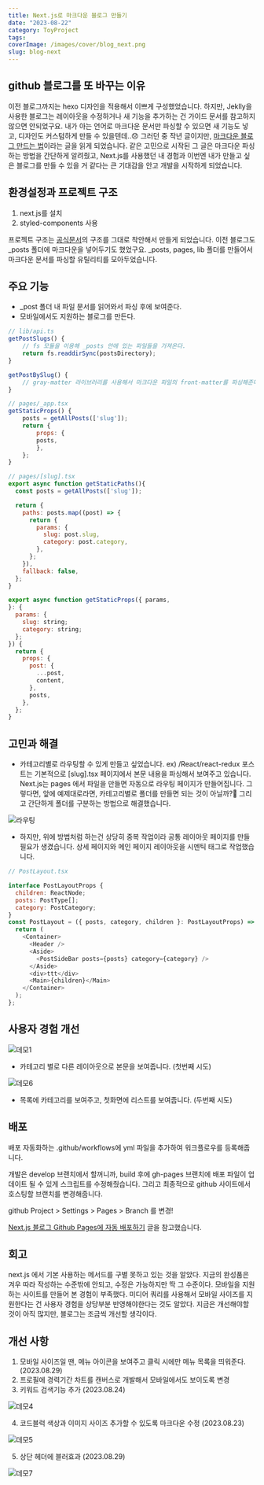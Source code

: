 ```yaml
---
title: Next.js로 마크다운 블로그 만들기
date: "2023-08-22"
category: ToyProject
tags:
coverImage: /images/cover/blog_next.png
slug: blog-next
---
```


## github 블로그를 또 바꾸는 이유

이전 블로그까지는 hexo 디자인을 적용해서 이쁘게 구성했었습니다. 하지만, Jeklly을 사용한 블로그는 레이아웃을 수정하거나 새 기능을 추가하는 건 가이드 문서를 참고하지 않으면 안되었구요. 내가 아는 언어로 마크다운 문서만 파싱할 수 있으면 새 기능도 넣고, 디자인도 커스텀하게 만들 수 있을텐데..😞 그러던 중 작년 글이지만, [마크다운 블로그 만드는 법](https://velog.io/@ctdlog/Next.js%EB%A1%9C-%EB%A7%88%ED%81%AC%EB%8B%A4%EC%9A%B4-%EB%B8%94%EB%A1%9C%EA%B7%B8-%EB%A7%8C%EB%93%A4%EA%B8%B0)이라는 글을 읽게 되었습니다. 같은 고민으로 시작된 그 글은 마크다운 파싱하는 방법을  간단하게 알려줬고, Next.js를 사용했던 내 경험과 이번엔 내가 만들고 싶은 블로그를 만들 수 있을 거 같다는 큰 기대감을 안고 개발을 시작하게 되었습니다.

## 환경설정과 프로젝트 구조

1. next.js를 설치
2. styled-components 사용

프로젝트 구조는 [공식문서](https://github.com/vercel/next.js/tree/canary/examples/blog-starter)의 구조를 그대로 착안해서 만들게 되었습니다. 이전 블로그도 _posts 폴더에 마크다운을 넣어두기도 했었구요. _posts, pages, lib 폴더를 만들어서 마크다운 문서를 파싱할 유틸리티를 모아두었습니다.


## 주요 기능 

- _post 폴더 내 파일 문서를 읽어와서 파싱 후에 보여준다.
- 모바일에서도 지원하는 블로그를 만든다. 
```js
// lib/api.ts
getPostSlugs() {
    // fs 모듈을 이용해 _posts 안에 있는 파일들을 가져온다.
    return fs.readdirSync(postsDirectory);
}

getPostBySlug() {
    // gray-matter 라이브러리를 사용해서 마크다운 파일의 front-matter를 파싱해준다. 
}
```

```js
// pages/_app.tsx
getStaticProps() {
    posts = getAllPosts(['slug']);
    return {
        props: {
        posts,
        },
    };
}

// pages/[slug].tsx
export async function getStaticPaths(){
  const posts = getAllPosts(['slug']);

  return {
    paths: posts.map((post) => {
      return {
        params: {
          slug: post.slug,
          category: post.category,
        },
      };
    }),
    fallback: false,
  }; 
}

export async function getStaticProps({ params,
}: {
  params: {
    slug: string;
    category: string;
  };
}) {
  return {
    props: {
      post: {
        ...post,
        content,
      },
      posts,
    },
  };
}
```

## 고민과 해결
- 카테고리별로 라우팅할 수 있게 만들고 싶었습니다. ex) /React/react-redux
포스트는 기본적으로 [slug].tsx 페이지에서 본문 내용을 파싱해서 보여주고 있습니다. Next.js는 pages 에서 파일을 만들면 자동으로 라우팅 페이지가 만들어집니다. 그렇다면, 앞에 예제대로라면, 카테고리별로 폴더를 만들면 되는 것이 아닐까?🤔 그리고 간단하게 폴더를 구분하는 방법으로 해결했습니다. 

![라우팅](/images/post/blog_next_3.png "20%")

- 하지만, 위에 방법처럼 하는건 상당히 중복 작업이라 공통 레이아웃 페이지를 만들 필요가 생겼습니다.
상세 페이지와 메인 페이지 레이아웃을 시멘틱 태그로 작업했습니다.

```js
// PostLayout.tsx

interface PostLayoutProps {
  children: ReactNode;
  posts: PostType[];
  category: PostCategory;
}
const PostLayout = ({ posts, category, children }: PostLayoutProps) => {
  return (
    <Container>
      <Header />
      <Aside>
        <PostSideBar posts={posts} category={category} />
      </Aside>
      <div>ttt</div>
      <Main>{children}</Main>
    </Container>
  );
};
```

## 사용자 경험 개선

![데모1](/images/post/blog_next_1.png)
- 카테고리 별로 다른 레이아웃으로 본문을 보여줍니다. (첫번째 시도)

![데모6](/images/post/blog_next_6.png)
- 목록에 카테고리를 보여주고, 첫화면에 리스트를 보여줍니다. (두번째 시도) 


## 배포

배포 자동화하는 .github/workflows에 yml 파일을 추가하여 워크플로우를 등록해줍니다.

개발은 develop 브랜치에서 할꺼니까, build 후에 gh-pages 브랜치에 배포 파일이 업데이트 될 수 있게 스크립트를 수정해줬습니다. 그리고 최종적으로 github 사이트에서 호스팅할 브랜치를 변경해줍니다.

github Project > Settings > Pages > Branch 를 변경!

[Next.js 블로그 Github Pages에 자동 배포하기](https://bepyan.github.io/blog/nextjs-blog/4-deploy) 글을 참고했습니다.

## 회고

next.js 에서 기본 사용하는 메서드를 구별 못하고 있는 것을 알았다. 지금의 완성품은 겨우 따라 작성하는 수준밖에 안되고, 수정은 가능하지만 딱 그 수준이다. 모바일을 지원하는 사이트를 만들어 본 경험이 부족했다. 미디어 쿼리를 사용해서 모바일 사이즈를 지원한다는 건 사용자 경험을 상당부분 반영해야한다는 것도 알았다. 지금은 개선해야할 것이 아직 많지만, 블로그는 조금씩 개선할 생각이다.

## 개선 사항

1. 모바일 사이즈일 땐, 메뉴 아이콘을 보여주고 클릭 시에만 메뉴 목록을 띄워준다. (2023.08.29)
2. 프로필에 경력기간 차트를 캔버스로 개발해서 모바일에서도 보이도록 변경
3. 키워드 검색기능 추가 (2023.08.24)

![데모4](/images/post/blog_next_4.png "50%")

4. 코드블럭 색상과 이미지 사이즈 추가할 수 있도록 마크다운 수정 (2023.08.23)

![데모5](/images/post/blog_next_5.png)

5. 상단 헤더에 블러효과 (2023.08.29)

![데모7](/images/post/blog_next_7.png)